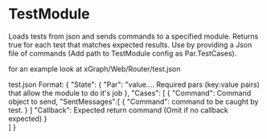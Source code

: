 # TestModule
Loads tests from json and sends commands to a specified module. Returns true for each test that matches expected results.
Use by providing a Json file of commands (Add path to TestModule config as Par.TestCases).

for an example look at xGraph/Web/Router/test.json

test.json Format:
{
	"State": {
		"Par": "value.... Required pars (key:value pairs) that allow the module to do it's job
	},
    "Cases": [
        {
            "Command": <Object> Command object to send,
			"SentMessages":[
				{
					"Command": <Object> command to be caught by test.
				}
			]
            "Callback": <Object> Expected return command (Omit if no callback expected)
        }    
    ]
}

